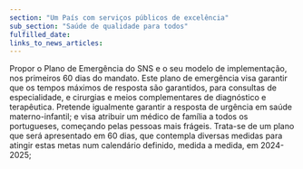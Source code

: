 ```yaml
---
section: "Um País com serviços públicos de excelência"
sub_section: "Saúde de qualidade para todos"
fulfilled_date:
links_to_news_articles:
---
```


Propor o Plano de Emergência do SNS e o seu modelo de implementação, nos primeiros 60 dias do mandato. Este plano de emergência visa garantir que os tempos máximos de resposta são garantidos, para consultas de especialidade, e cirurgias e meios complementares de diagnóstico e terapêutica. Pretende igualmente garantir a resposta de urgência em saúde materno-infantil; e visa atribuir um médico de família a todos os portugueses, começando pelas pessoas mais frágeis. Trata-se de um plano que será apresentado em 60 dias, que contempla diversas medidas para atingir estas metas num calendário definido, medida a medida, em 2024-2025;